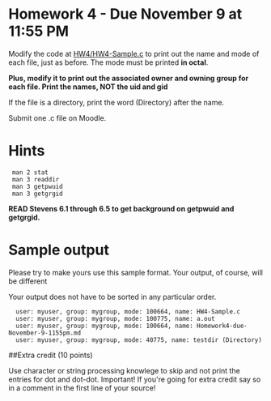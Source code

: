# Homework 4 - Due November 9 at 11:55 PM

Modify the code at [HW4/HW4-Sample.c](https://github.com/johnwfinigan/CSCI2467-Fall2015/blob/master/homeworks-labs/HW4/HW4-Sample.c) 
to print out the name and mode of each file, just as before. The mode must be printed **in octal**.

**Plus, modify it to print out the associated owner and owning group for
each file. Print the names, NOT the uid and gid**

If the file is a directory, print the word (Directory) after the name.

Submit one .c file on Moodle.

# Hints

     man 2 stat
     man 3 readdir
     man 3 getpwuid
     man 3 getgrgid

**READ Stevens 6.1 through 6.5 to get background on getpwuid and getgrgid.**


# Sample output

Please try to make yours use this sample format. Your output, of course, 
will be different

Your output does not have to be sorted in any particular order.

      user: myuser, group: mygroup, mode: 100664, name: HW4-Sample.c 
      user: myuser, group: mygroup, mode: 100775, name: a.out 
      user: myuser, group: mygroup, mode: 100664, name: Homework4-due-November-9-1155pm.md 
      user: myuser, group: mygroup, mode: 40775, name: testdir (Directory)

##Extra credit (10 points)

Use character or string processing knowlege to skip and not print the 
entries for dot and dot-dot. Important! If you're going for extra credit
say so in a comment in the first line of your source!

